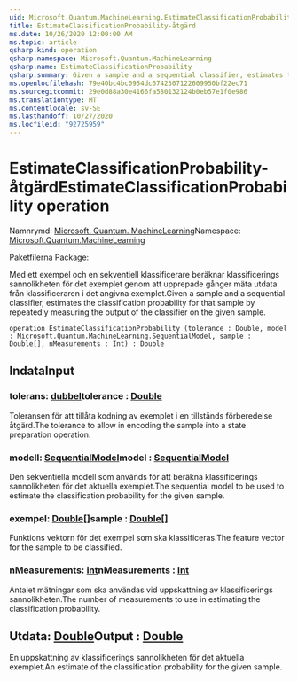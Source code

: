 ```yaml
---
uid: Microsoft.Quantum.MachineLearning.EstimateClassificationProbability
title: EstimateClassificationProbability-åtgärd
ms.date: 10/26/2020 12:00:00 AM
ms.topic: article
qsharp.kind: operation
qsharp.namespace: Microsoft.Quantum.MachineLearning
qsharp.name: EstimateClassificationProbability
qsharp.summary: Given a sample and a sequential classifier, estimates the classification probability for that sample by repeatedly measuring the output of the classifier on the given sample.
ms.openlocfilehash: 79e40bc4bc0954dc6742307122609950bf22ec71
ms.sourcegitcommit: 29e0d88a30e4166fa580132124b0eb57e1f0e986
ms.translationtype: MT
ms.contentlocale: sv-SE
ms.lasthandoff: 10/27/2020
ms.locfileid: "92725959"
---
```

# <a name="estimateclassificationprobability-operation"></a><span data-ttu-id="0025d-102">EstimateClassificationProbability-åtgärd</span><span class="sxs-lookup"><span data-stu-id="0025d-102">EstimateClassificationProbability operation</span></span>

<span data-ttu-id="0025d-103">Namnrymd: [Microsoft. Quantum. MachineLearning](xref:Microsoft.Quantum.MachineLearning)</span><span class="sxs-lookup"><span data-stu-id="0025d-103">Namespace: [Microsoft.Quantum.MachineLearning](xref:Microsoft.Quantum.MachineLearning)</span></span>

<span data-ttu-id="0025d-104">Paketfilerna [](https://nuget.org/packages/)</span><span class="sxs-lookup"><span data-stu-id="0025d-104">Package: [](https://nuget.org/packages/)</span></span>


<span data-ttu-id="0025d-105">Med ett exempel och en sekventiell klassificerare beräknar klassificerings sannolikheten för det exemplet genom att upprepade gånger mäta utdata från klassificeraren i det angivna exemplet.</span><span class="sxs-lookup"><span data-stu-id="0025d-105">Given a sample and a sequential classifier, estimates the classification probability for that sample by repeatedly measuring the output of the classifier on the given sample.</span></span>

```qsharp
operation EstimateClassificationProbability (tolerance : Double, model : Microsoft.Quantum.MachineLearning.SequentialModel, sample : Double[], nMeasurements : Int) : Double
```


## <a name="input"></a><span data-ttu-id="0025d-106">Indata</span><span class="sxs-lookup"><span data-stu-id="0025d-106">Input</span></span>

### <a name="tolerance--double"></a><span data-ttu-id="0025d-107">tolerans: [dubbel](xref:microsoft.quantum.lang-ref.double)</span><span class="sxs-lookup"><span data-stu-id="0025d-107">tolerance : [Double](xref:microsoft.quantum.lang-ref.double)</span></span>

<span data-ttu-id="0025d-108">Toleransen för att tillåta kodning av exemplet i en tillstånds förberedelse åtgärd.</span><span class="sxs-lookup"><span data-stu-id="0025d-108">The tolerance to allow in encoding the sample into a state preparation operation.</span></span>


### <a name="model--sequentialmodel"></a><span data-ttu-id="0025d-109">modell: [SequentialModel](xref:Microsoft.Quantum.MachineLearning.SequentialModel)</span><span class="sxs-lookup"><span data-stu-id="0025d-109">model : [SequentialModel](xref:Microsoft.Quantum.MachineLearning.SequentialModel)</span></span>

<span data-ttu-id="0025d-110">Den sekventiella modell som används för att beräkna klassificerings sannolikheten för det aktuella exemplet.</span><span class="sxs-lookup"><span data-stu-id="0025d-110">The sequential model to be used to estimate the classification probability for the given sample.</span></span>


### <a name="sample--double"></a><span data-ttu-id="0025d-111">exempel: [Double](xref:microsoft.quantum.lang-ref.double)[]</span><span class="sxs-lookup"><span data-stu-id="0025d-111">sample : [Double](xref:microsoft.quantum.lang-ref.double)[]</span></span>

<span data-ttu-id="0025d-112">Funktions vektorn för det exempel som ska klassificeras.</span><span class="sxs-lookup"><span data-stu-id="0025d-112">The feature vector for the sample to be classified.</span></span>


### <a name="nmeasurements--int"></a><span data-ttu-id="0025d-113">nMeasurements: [int](xref:microsoft.quantum.lang-ref.int)</span><span class="sxs-lookup"><span data-stu-id="0025d-113">nMeasurements : [Int](xref:microsoft.quantum.lang-ref.int)</span></span>

<span data-ttu-id="0025d-114">Antalet mätningar som ska användas vid uppskattning av klassificerings sannolikheten.</span><span class="sxs-lookup"><span data-stu-id="0025d-114">The number of measurements to use in estimating the classification probability.</span></span>



## <a name="output--double"></a><span data-ttu-id="0025d-115">Utdata: [Double](xref:microsoft.quantum.lang-ref.double)</span><span class="sxs-lookup"><span data-stu-id="0025d-115">Output : [Double](xref:microsoft.quantum.lang-ref.double)</span></span>

<span data-ttu-id="0025d-116">En uppskattning av klassificerings sannolikheten för det aktuella exemplet.</span><span class="sxs-lookup"><span data-stu-id="0025d-116">An estimate of the classification probability for the given sample.</span></span>